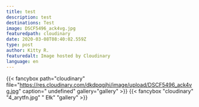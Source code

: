```yaml
---
title: test
description: test
destinations: Test
image: DSCF5496_ack4vg.jpg
featuredpath: cloudinary
date: 2020-03-08T08:40:02.559Z
type: post
author: Kitty R.
featuredalt: Image hosted by Cloudinary
language: en
---
```

{{< fancybox path="cloudinary" file="https://res.cloudinary.com/dkdpqgjhi/image/upload/DSCF5496_ack4vg.jpg" caption="   undefined" gallery="gallery" >}}
{{< fancybox "cloudinary" "4_arytfn.jpg" " Ełk" "gallery" >}}